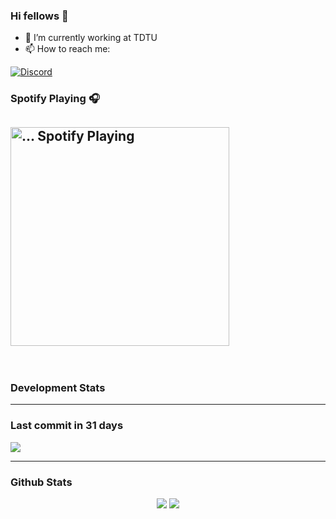 ### Hi fellows 👋

- 🔭 I’m currently working at TDTU
- 📫 How to reach me:
<a href = "https://discordapp.com/users/517725152327499806">
  <img align="center" src="https://discord.c99.nl/widget/theme-4/517725152327499806.png" alt="Discord"/>
</a>


### Spotify Playing 🎧
[<img src="https://spotify-readme-git-master-maoleng.vercel.app/api/spotify-playing" alt="... Spotify Playing" width="350" />](https://open.spotify.com/user/jo3t0sjswxmpet9c67mq6qph3)
---
<br>

### Development Stats
<!--START_SECTION:waka-->
<!--END_SECTION:waka-->

---
### Last commit in 31 days
<img src = "https://activity-graph.herokuapp.com/graph?username=maoleng&theme=react-dark">

---
### Github Stats
<p align = "center">
  <img src = "https://github-readme-stats.vercel.app/api?username=maoleng&theme=radical&line_height=27">
  <img src = "https://github-readme-stats.vercel.app/api/top-langs/?username=maoleng&count_private=true&theme=radical&langs_count=3">
</p>
